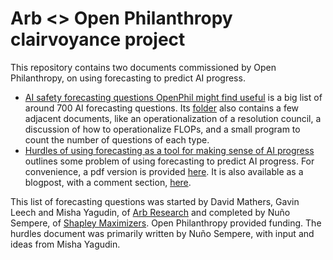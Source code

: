 # Arb <> Open Philanthropy clairvoyance project

This repository contains two documents commissioned by Open Philanthropy, on using forecasting to predict AI progress.

- [AI safety forecasting questions OpenPhil might find useful](./list/index.md) is a big list of around 700 AI forecasting questions. Its [folder](./list) also contains a few adjacent documents, like an operationalization of a resolution council, a discussion of how to operationalize FLOPs, and a small program to count the number of questions of each type.
- [Hurdles of using forecasting as a tool for making sense of AI progress](./hurdles/index.md) outlines some problem of using forecasting to predict AI progress. For convenience, a pdf version is provided [here](https://github.com/NunoSempere/clarivoyance/blob/master/hurdles/pdf/hurdles.pdf). It is also available as a blogpost, with a comment section, [here](https://nunosempere.com/blog/2023/11/07/hurdles-forecasting-ai/).

This list of forecasting questions was started by David Mathers, Gavin Leech and Misha Yagudin, of [Arb Research](https://arbresearch.com/) and completed by Nuño Sempere, of [Shapley Maximizers](https://nunosempere.com/consulting/). Open Philanthropy provided funding. The hurdles document was primarily written by Nuño Sempere, with input and ideas from Misha Yagudin. 

